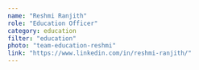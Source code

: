 ```yaml
---
name: "Reshmi Ranjith"
role: "Education Officer"
category: education
filter: "education"
photo: "team-education-reshmi"
link: "https://www.linkedin.com/in/reshmi-ranjith/"
---
```

